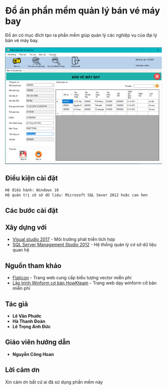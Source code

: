 # Đồ án phần mềm quản lý bán vé máy bay
Đồ án có mục đích tạo ra phần mềm giúp quản lý các nghiệp vụ của đại lý bán vé máy bay.

![screenshot](https://github.com/TokumeiShi/Plane-Ticket/blob/master/demo.PNG)

## Điều kiện cài đặt
```
Hệ điều hành: Windows 10
Hệ quản trị cở sở dữ liệu: Microsoft SQL Sever 2012 hoặc cao hơn
```

## Các bước cài đặt

## Xây dựng với
* [Visual studio 2017](https://www.visualstudio.com/) - Môi trường phát triển tích hợp
* [SQL Server Management Studio 2012](https://docs.microsoft.com/en-us/sql/ssms/download-sql-server-management-studio-ssms) - Hệ thống quản lý cơ sở dữ liệu quan hệ

## Nguồn tham khảo
* [Flaticon](https://www.flaticon.com/) - Trang web cung cấp biểu tượng vector miễn phí
* [Lập trình Winform cơ bản HowKteam](http://www.howkteam.vn/course/lap-trinh-winform-co-ban-27) - Trang web dạy winform cở bản miễn phí

## Tác giả
* **Lê Văn Phước**
* **Hà Thanh Đoàn**
* **Lê Trọng Anh Đức**
## Giáo viên hướng dẫn
* **Nguyễn Công Hoan**

## Lời cảm ơn
Xin cảm ơn bất cứ ai đã sử dụng phần mềm này
